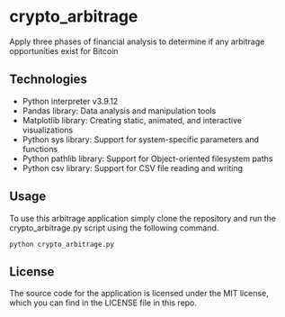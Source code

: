 # crypto_arbitrage
Apply three phases of financial analysis to determine if any arbitrage opportunities exist for Bitcoin

## Technologies

* Python interpreter v3.9.12
* Pandas library: Data analysis and manipulation tools
* Matplotlib library: Creating static, animated, and interactive visualizations
* Python sys library: Support for system-specific parameters and functions
* Python pathlib library: Support for Object-oriented filesystem paths
* Python csv library: Support for CSV file reading and writing

## Usage
To use this arbitrage application simply clone the repository and run the crypto_arbitrage.py script using the following command.

```python crypto_arbitrage.py```

## License

The source code for the application is licensed under the MIT license, which you can find in the LICENSE file in this repo.